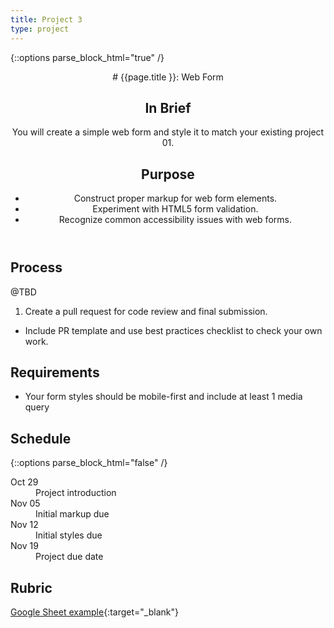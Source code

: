 ```yaml
---
title: Project 3
type: project
---
```


{::options parse_block_html="true" /}

<header>
# {{page.title }}: Web Form

## In Brief
You will create a simple web form and style it to match your existing project 01.

## Purpose
- Construct proper markup for web form elements.
- Experiment with HTML5 form validation.
- Recognize common accessibility issues with web forms.
</header>

<section>

## Process
@TBD
1. Create a pull request for code review and final submission.
  - Include PR template and use best practices checklist to check your own work.

## Requirements
- Your form styles should be mobile-first and include at least 1 media query

</section>

<aside>

## Schedule

{::options parse_block_html="false" /}
<dl>
<dt>Oct 29</dt>
<dd>Project introduction</dd>
<dt>Nov 05</dt>
<dd>Initial markup due</dd>
<dt>Nov 12</dt>
<dd>Initial styles due</dd>
<dt>Nov 19</dt>
<dd>Project due date</dd>
</dl>

## Rubric
[Google Sheet example](){:target="_blank"}

</aside>
